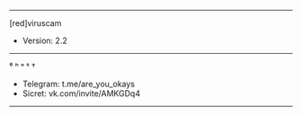 - - -

[red]viruscam
  - Version: 2.2

- - -

⁶ ʰ ᵒ ˢ †
  - Telegram: t.me/are_you_okays
  - Sicret: vk.com/invite/AMKGDq4
  
- - -

